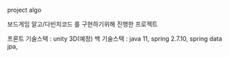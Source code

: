 

project algo

보드게임 알고/다빈치코드 를 구현하기위해 진행한 프로젝트

프론트 기술스택 : unity 3D(예정)
백 기술스택 : java 11, spring 2.7.10, spring data jpa, 
